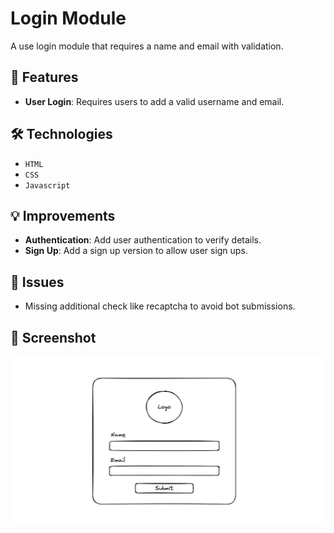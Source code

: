 # Login Module
 
A use login module that requires a name and email with validation.

## 🚀 Features

- **User Login**: Requires users to add a valid username and email.

## 🛠️ Technologies

- `HTML`
- `CSS`
- `Javascript`

## 💡 Improvements

- **Authentication**: Add user authentication to verify details.
- **Sign Up**: Add a sign up version to allow user sign ups.

## 🐞 Issues

- Missing additional check like recaptcha to avoid bot submissions.

## 📸 Screenshot

![Login page](./assets/login_page_wireframe.png)
